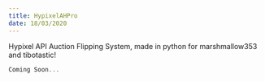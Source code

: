 ```yaml
---
title: HypixelAHPro
date: 18/03/2020
---
```


Hypixel API Auction Flipping System, made in python for
marshmallow353 and tibotastic!

```js
Coming Soon...
```


